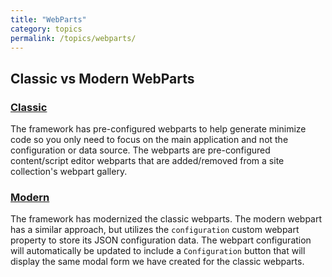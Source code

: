 ```yaml
---
title: "WebParts"
category: topics
permalink: /topics/webparts/
---
```


## Classic vs Modern WebParts

### [Classic](./webparts-classic.md)

The framework has pre-configured webparts to help generate minimize code so you only need to focus on the main application and not the configuration or data source. The webparts are pre-configured content/script editor webparts that are added/removed from a site collection's webpart gallery.

### [Modern](./webparts-modern.md)

The framework has modernized the classic webparts. The modern webpart has a similar approach, but utilizes the `configuration` custom webpart property to store its JSON configuration data. The webpart configuration will automatically be updated to include a `Configuration` button that will display the same modal form we have created for the classic webparts.